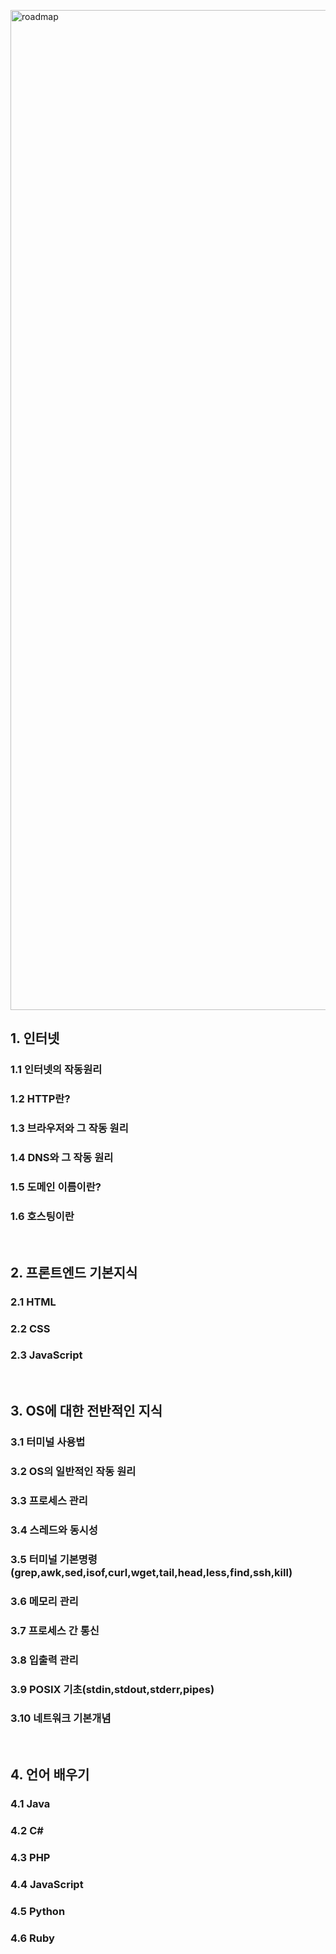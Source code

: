 <img src="https://blog.kakaocdn.net/dn/bq03dY/btrnCzNDlUE/EQPcSTH1TGR50KCBsnC5K1/img.png" width="800px" height="1600px" title="roadmap" alt="roadmap"></img><br/>
## 1. 인터넷
### 1.1 인터넷의 작동원리
### 1.2 HTTP란?
### 1.3 브라우저와 그 작동 원리
### 1.4 DNS와 그 작동 원리
### 1.5 도메인 이름이란?
### 1.6 호스팅이란
<br>

## 2. 프론트엔드 기본지식
### 2.1 HTML
### 2.2 CSS
### 2.3 JavaScript
<br>

## 3. OS에 대한 전반적인 지식
### 3.1 터미널 사용법
### 3.2 OS의 일반적인 작동 원리
### 3.3 프로세스 관리
### 3.4 스레드와 동시성
### 3.5 터미널 기본명령(grep,awk,sed,isof,curl,wget,tail,head,less,find,ssh,kill)
### 3.6 메모리 관리
### 3.7 프로세스 간 통신
### 3.8 입출력 관리
### 3.9 POSIX 기초(stdin,stdout,stderr,pipes)
### 3.10 네트워크 기본개념
<br>

## 4. 언어 배우기
### 4.1 Java
### 4.2 C#
### 4.3 PHP
### 4.4 JavaScript
### 4.5 Python
### 4.6 Ruby

